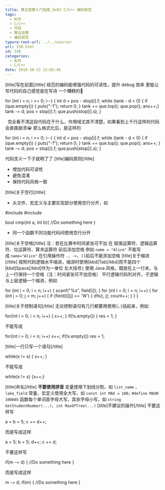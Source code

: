 ```yaml
---
title: 算法竞赛入门指南_0x02 C/C++ 编码规范
tags:
  - ACM
  - C/C++
  - 代码
  - 算法竞赛
  - 编码规范
typora-root-url: ../../source/
url: 338.html
id: 338
categories:
  - ACM
  - C/C++
date: 2018-10-22 22:02:46
---
```


\[title\]写在前面\[/title\] 规范的编码能增强代码的可读性，提升 debug 效率 更能让写代码的自己感觉是在写诗 一个糟糕的🌰

for (int i = n; i >= 0; i--) {
    int d = pos - stop\[i\].f;
while (tank - d < 0) {
    if (que.empty()) {
                puts("-1");
    return 0;
}
    tank += que.top();
 que.pop();
    ans++;}
tank -= d;
pos = stop\[i\].f;
    que.push(stop\[i\].s);
}

  完全看不清这段代码在干什么，作用域尤其不清楚，如果看到上千行这样的代码会直接崩溃😭 那么格式化后，是这样的

for (int i = n; i >= 0; i--) {
    int d = pos - stop\[i\].f;
    while (tank - d < 0) {
        if (que.empty()) {
            puts("-1");
            return 0;
        }
        tank += que.top();
        que.pop();
        ans++;
    }
    tank -= d;
    pos = stop\[i\].f;
    que.push(stop\[i\].s);
}

代码含义一下子就明了了 \[title\]编码原则\[/title\]

*   增加代码可读性
*   避免混淆
*   保持代码风格一致

\[title\]关于空行\[/title\]

*   头文件、宏定义与主要实现部分使用空行分开，如

#include <iostream>
#include <vector>

bool cmp(int a, int b){
    //Do something here
}

*   同一个函数不同功能代码间使用空行分开

\[title\]关于空格\[/title\] 注：若在比赛中时间紧张可不加 在 赋值运算符、逻辑运算符、位运算符、算术运算符 前后添加空格 例如 `name = "Alice"` 不能写成 `name="Alice"` 在引用操作符 `.`、`->`、`[]`前后不能添加空格 \[title\]关于缩进\[/title\] 按照代码逻辑水平缩进，缩进时使用\[kbd\]Tab\[/kbd\]而不是四个\[kbd\]Space\[/kbd\]作为一单位 左大括号`{` 使用 Java 风格，既放在上一行末，与上一行保持一个空格（注：时间紧张可不加空格） 平行逻辑代码列对齐，子逻辑与上层逻辑一个缩进，例如

for (int i = 0; i < n; i++) {
    scanf("%s", field\[i\]);
}
for (int i = 0; i < n; i++) {
    for (int j = 0; j < m; j++) {
        if (field\[i\]\[j\] == 'W') {
            dfs(i, j);
            count++;
        }
    }
}

\[title\]关于控制语句\[/title\] 无论控制语句有几行都要用使用`{`、`}`括起来，例如

for(int i = 0; i < n; i++) {
    x++;
}
if(!s.empty()) {
     res = 1;
}

不能写成

for(int i = 0; i < n; i++)
    x++;
if(!s.empty())
     res = 1;

\[title\]一行只写一个语句\[/title\]

while(x != s) {
    x++;
}

不能写成

while(x != s) {x++;}

\[title\]命名\[/title\] **不要使用拼音** 变量使用下划线分割，如 `list_name` 、 `lake_field` 常量、宏定义使用全大写，如 `const int MAX = 100;` `#define MAXN 100005` 函数每个单词首字母大写，其余字母小写，如 `string GetStudentNumber(...)`、`int MaxOfTree(...)` \[title\]不建议的操作\[/title\] 不要这样写

a = b = 5;
c += d++;

而是写成这样

a = 5;
b = 5;
d++;
c +=  d;

不要这样写

if(m  -= d) {
    //Do something here
}

而是写成这样

m -= d;
if(m) {
    //Do something here
}